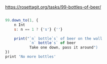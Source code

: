 https://rosettagit.org/tasks/99-bottles-of-beer/

```javascript

99.down_to(1, { 
    n Int          
    s: n == 1 ? {'s'} {''}
    
    print("`n` bottle`s` of beer on the wall
           `n` bottle`s` of beer
           Take one down, pass it around")
})
print 'No more bottles'
```


